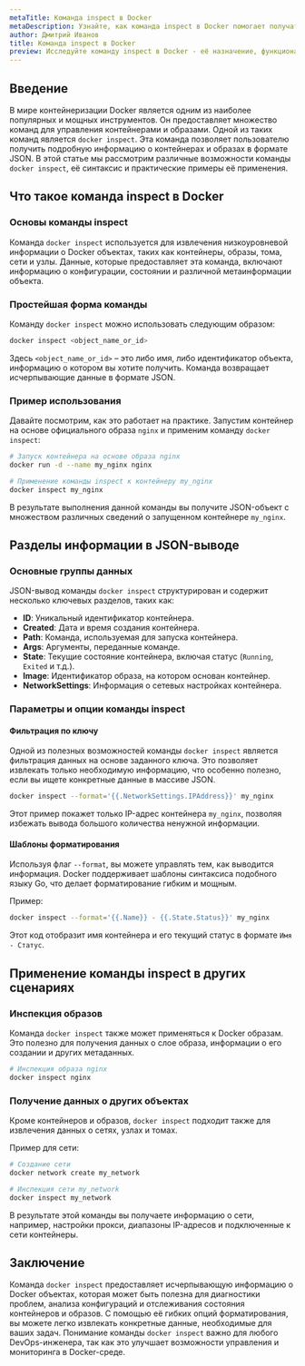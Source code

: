 ```yaml
---
metaTitle: Команда inspect в Docker
metaDescription: Узнайте, как команда inspect в Docker помогает получать подробную информацию о контейнерах и образах. Изучите синтаксис и возможности этой команды
author: Дмитрий Иванов
title: Команда inspect в Docker
preview: Исследуйте команду inspect в Docker - её назначение, функциональность и способы применения. Узнайте, как извлекать детальные данные о ваших контейнерах и образах
---
```


## Введение

В мире контейнеризации Docker является одним из наиболее популярных и мощных инструментов. Он предоставляет множество команд для управления контейнерами и образами. Одной из таких команд является `docker inspect`. Эта команда позволяет пользователю получить подробную информацию о контейнерах и образах в формате JSON. В этой статье мы рассмотрим различные возможности команды `docker inspect`, её синтаксис и практические примеры её применения.

## Что такое команда inspect в Docker

### Основы команды inspect

Команда `docker inspect` используется для извлечения низкоуровневой информации о Docker объектах, таких как контейнеры, образы, тома, сети и узлы. Данные, которые предоставляет эта команда, включают информацию о конфигурации, состоянии и различной метаинформации объекта.

### Простейшая форма команды

Команду `docker inspect` можно использовать следующим образом:

```bash
docker inspect <object_name_or_id>
```

Здесь `<object_name_or_id>` – это либо имя, либо идентификатор объекта, информацию о котором вы хотите получить. Команда возвращает исчерпывающие данные в формате JSON.

### Пример использования

Давайте посмотрим, как это работает на практике. Запустим контейнер на основе официального образа `nginx` и применим команду `docker inspect`:

```bash
# Запуск контейнера на основе образа nginx
docker run -d --name my_nginx nginx

# Применение команды inspect к контейнеру my_nginx
docker inspect my_nginx
```

В результате выполнения данной команды вы получите JSON-объект с множеством различных сведений о запущенном контейнере `my_nginx`.

## Разделы информации в JSON-выводе

### Основные группы данных

JSON-вывод команды `docker inspect` структурирован и содержит несколько ключевых разделов, таких как:

- **ID**: Уникальный идентификатор контейнера.
- **Created**: Дата и время создания контейнера.
- **Path**: Команда, используемая для запуска контейнера.
- **Args**: Аргументы, переданные команде.
- **State**: Текущие состояние контейнера, включая статус (`Running`, `Exited` и т.д.).
- **Image**: Идентификатор образа, на котором основан контейнер.
- **NetworkSettings**: Информация о сетевых настройках контейнера.

### Параметры и опции команды inspect

#### Фильтрация по ключу

Одной из полезных возможностей команды `docker inspect` является фильтрация данных на основе заданного ключа. Это позволяет извлекать только необходимую информацию, что особенно полезно, если вы ищете конкретные данные в массиве JSON.

```bash
docker inspect --format='{{.NetworkSettings.IPAddress}}' my_nginx
```

Этот пример покажет только IP-адрес контейнера `my_nginx`, позволяя избежать вывода большого количества ненужной информации.

#### Шаблоны форматирования

Используя флаг `--format`, вы можете управлять тем, как выводится информация. Docker поддерживает шаблоны синтаксиса подобного языку Go, что делает форматирование гибким и мощным.

Пример:

```bash
docker inspect --format='{{.Name}} - {{.State.Status}}' my_nginx
```

Этот код отобразит имя контейнера и его текущий статус в формате `Имя - Статус`.

## Применение команды inspect в других сценариях

### Инспекция образов

Команда `docker inspect` также может применяться к Docker образам. Это полезно для получения данных о слое образа, информации о его создании и других метаданных.

```bash
# Инспекция образа nginx
docker inspect nginx
```

### Получение данных о других объектах

Кроме контейнеров и образов, `docker inspect` подходит также для извлечения данных о сетях, узлах и томах.

Пример для сети:

```bash
# Создание сети
docker network create my_network

# Инспекция сети my_network
docker inspect my_network
```

В результате этой команды вы получаете информацию о сети, например, настройки прокси, диапазоны IP-адресов и подключенные к сети контейнеры.

## Заключение

Команда `docker inspect` предоставляет исчерпывающую информацию о Docker объектах, которая может быть полезна для диагностики проблем, анализа конфигураций и отслеживания состояния контейнеров и образов. С помощью её гибких опций форматирования, вы можете легко извлекать конкретные данные, необходимые для ваших задач. Понимание команды `docker inspect` важно для любого DevOps-инженера, так как это улучшает возможности управления и мониторинга в Docker-среде.